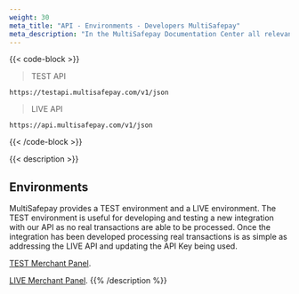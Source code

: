 ```yaml
---
weight: 30
meta_title: "API - Environments - Developers MultiSafepay"
meta_description: "In the MultiSafepay Documentation Center all relevant information regarding our Plugins and API. As well as Support pages for Payment Method, Tools and General Questions. You can also find the contact details of our Support Team and Integration Team."
---
```



{{< code-block >}}
> TEST API

```
https://testapi.multisafepay.com/v1/json
```

> LIVE API

```
https://api.multisafepay.com/v1/json
```
{{< /code-block >}}

{{< description >}}
## Environments

MultiSafepay provides a TEST environment and a LIVE environment. The TEST environment is useful for developing and testing a new integration with our API as no real transactions are able to be processed. Once the integration has been developed processing real transactions is as simple as addressing the LIVE API and updating the API Key being used.

[TEST Merchant Panel](https://testmerchant.multisafepay.com/).

[LIVE Merchant Panel](https://merchant.multisafepay.com/).
{{% /description %}}